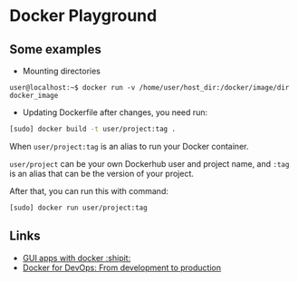 # Docker Playground

## Some examples

* Mounting directories

```
user@localhost:~$ docker run -v /home/user/host_dir:/docker/image/dir docker_image
```

* Updating Dockerfile after changes, you need run:

```sh
[sudo] docker build -t user/project:tag .
```

When `user/project:tag` is an alias to run your Docker container.

`user/project` can be your own Dockerhub user and project name, and `:tag` is an alias that can be the version of your project.

After that, you can run this with command:

```sh
[sudo] docker run user/project:tag
```

## Links

- [GUI apps with docker :shipit:](http://fabiorehm.com/blog/2014/09/11/running-gui-apps-with-docker/)
- [Docker for DevOps: From development to production](https://www.kickstarter.com/projects/nickjj/docker-for-devops-from-development-to-production)
